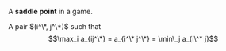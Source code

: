 A **saddle point** in a game.

A pair $(i^\*, j^\*)$ such that $$\max_i a_{ij^\*} = a_{i^\* j^\*} = \min\_j a_{i\^* j}$$